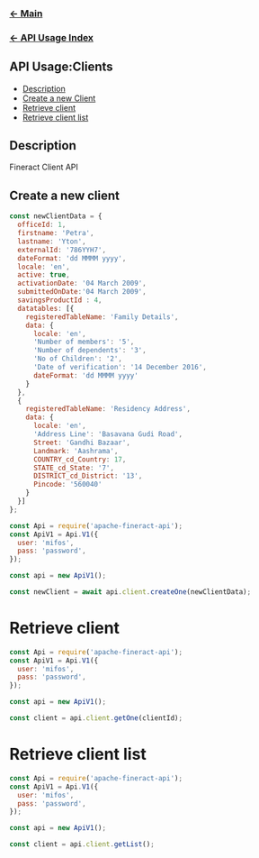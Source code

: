 
### [<- Main](../../../README.md)
### [<- API Usage Index](./usage.index.md)


## API Usage:Clients

- [Description](#description)
- [Create a new Client](#create-a-new-client)
- [Retrieve client](#retrieve-client)
- [Retrieve client list](#retrieve-client-list)



## Description

Fineract Client API

## Create a new client 

```js
const newClientData = {
  officeId: 1,
  firstname: 'Petra',
  lastname: 'Yton',
  externalId: '786YYH7',
  dateFormat: 'dd MMMM yyyy',
  locale: 'en',
  active: true,
  activationDate: '04 March 2009',
  submittedOnDate:'04 March 2009',
  savingsProductId : 4,
  datatables: [{
    registeredTableName: 'Family Details',
    data: {
      locale: 'en',
      'Number of members': '5',
      'Number of dependents': '3',
      'No of Children': '2',
      'Date of verification': '14 December 2016',
      dateFormat: 'dd MMMM yyyy'
    }
  },
  {
    registeredTableName: 'Residency Address',
    data: {
      locale: 'en',
      'Address Line': 'Basavana Gudi Road',
      Street: 'Gandhi Bazaar',
      Landmark: 'Aashrama',
      COUNTRY_cd_Country: 17,
      STATE_cd_State: '7',
      DISTRICT_cd_District: '13',
      Pincode: '560040'
    }
  }]
};

const Api = require('apache-fineract-api');
const ApiV1 = Api.V1({
  user: 'mifos',
  pass: 'password',
});

const api = new ApiV1();

const newClient = await api.client.createOne(newClientData);
```

# Retrieve client 
    
```js
const Api = require('apache-fineract-api');
const ApiV1 = Api.V1({
  user: 'mifos',
  pass: 'password',
});

const api = new ApiV1();

const client = api.client.getOne(clientId);
```

# Retrieve client list
    
```js
const Api = require('apache-fineract-api');
const ApiV1 = Api.V1({
  user: 'mifos',
  pass: 'password',
});

const api = new ApiV1();

const client = api.client.getList();
```